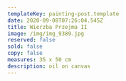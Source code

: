 ```yaml
---
templateKey: painting-post.template
date: 2020-09-08T07:26:04.545Z
title: Wierzba Przejma II
image: /img/img_9389.jpg
reserved: false
sold: false
copy: false
measures: 35 x 50 cm
description: oil on canvas
---
```


